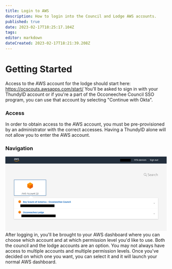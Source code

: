 ```yaml
---
title: Login to AWS
description: How to login into the Council and Lodge AWS accounts.
published: true
date: 2023-02-17T18:25:17.104Z
tags: 
editor: markdown
dateCreated: 2023-02-17T18:21:39.208Z
---
```


# Getting Started
Access to the AWS account for the lodge should start here: https://ocscouts.awsapps.com/start/
You'll be asked to sign in with your ThundyID account or if you're a part of the Occoneechee Council SSO program, you can use that account by selecting "Continue with Okta".

### Access
In order to obtain access to the AWS account, you must be pre-provisioned by an administrator with the correct accesses. Having a ThundyID alone will not allow you to enter the AWS account.

### Navigation
![screenshot_2023-02-17_at_1.18.09_pm.png](/screenshot_2023-02-17_at_1.18.09_pm.png)
After logging in, you'll be brought to your AWS dashboard where you can choose which account and at which permission level you'd like to use. Both the council and the lodge accounts are an option. You may not always have access to multiple accounts and multiple permission levels. Once you've decided on which one you want, you can select it and it will launch your normal AWS dashboard.